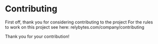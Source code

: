 # Contributing

First off, thank you for considering contributing to the project
For the rules to work on this project see here: relybytes.com/company/contributing

Thank you for your contribution!
